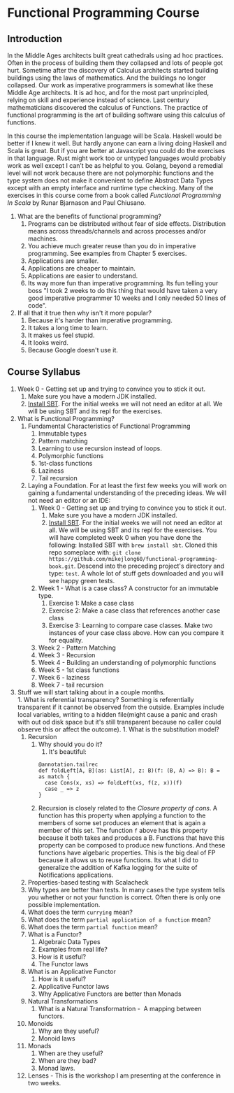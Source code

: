# Functional Programming Course

## Introduction
In the Middle Ages architects built great cathedrals using ad hoc practices. Often in the process of building them they collapsed and lots of people got hurt.  Sometime after the discovery of Calculus architects started building buildings using the laws of mathematics. And the buildings no longer collapsed.  Our work as imperative programmers is somewhat like these Middle Age architects.  It is ad hoc, and for the most part unprincipled, relying on skill and experience instead of science. Last century mathematicians discovered the calculus of Functions. The practice of functional programming is the art of building software using this calculus of functions.

In this course the implementation language will be Scala.  Haskell would be better if I knew it well. But hardly anyone can earn a living doing Haskell and Scala is great.  But if you are better at Javascript you could do the exercises in that language. Rust might work too or untyped languages would probably work as well except I can’t be as helpful to you. Golang, beyond a remedial level will not work because there are not polymorphic functions and the type system does not make it convenient to define Abstract Data Types except with an empty interface and runtime type checking.  Many of the exercises in this course come from a book called _Functional Programming In Scala_ by Runar Bjarnason and Paul Chiusano. 

1. What are the benefits of functional programming?
    1. Programs can be distributed without fear of side effects.  Distribution means across threads/channels and across processes and/or machines.
	2. You achieve much greater reuse than you do in imperative programming. See examples from Chapter 5 exercises.
	3. Applications are smaller.
	4. Applications are cheaper to maintain.
	5. Applications are easier to understand.
	6. Its way more fun than imperative programming.  Its fun telling your boss "I took 2 weeks to do this thing that would have taken a very good imperative programmer 10 weeks and I only needed 50 lines of code".
1. If all that it true then why isn't it more popular?
    1. Because it's harder than imperative programming.
	2. It takes a long time to learn.
	3. It makes us feel stupid.
	4. It looks weird.
	5. Because Google doesn't use it.

## Course Syllabus
1. Week 0 - Getting set up and trying to convince you to stick it out.
    1. Make sure you have a modern JDK installed.
	1. [Install SBT](https://www.scala-sbt.org/). For the initial weeks we will not need an editor at all. We will be using SBT and its repl for the exercises.
1. What is Functional Programming?
    1. Fundamental Characteristics of Functional Programming
		1. Immutable types
		1. Pattern matching
		1. Learning to use recursion instead of loops.
		1. Polymorphic functions
		1. 1st-class functions
		1. Laziness
		1. Tail recursion
	1. Laying a Foundation.  For at least the first few weeks you will work on gaining a fundamental understanding of the preceding ideas.  We will not need an editor or an IDE:
		1. Week 0 - Getting set up and trying to convince you to stick it out.
			1. Make sure you have a modern JDK installed.
			1. [Install SBT](https://www.scala-sbt.org/). For the initial weeks we will not need an editor at all. We will be using SBT and its repl for the exercises.  You will have completed week 0 when you have done the following: Installed SBT with `brew install sbt`.  Cloned this repo someplace with: `git clone https://github.com/mikejlong60/functional-programming-book.git`.   Descend into the preceding project's directory and type: `test`.  A whole lot of stuff gets downloaded and you will see happy green tests.
		1. Week 1 - What is a case class? A constructor for an immutable type.  
			1. Exercise 1: Make a case class
			1. Exercise 2: Make a case class that references another case class
			1. Exercise 3: Learning to compare case classes.  Make two instances of your case class above.  How can you compare it for equality.  
		1. Week 2 - Pattern Matching
		1. Week 3 - Recursion
		1. Week 4 - Building an understanding of polymorphic functions
		1. Week 5 - 1st class functions
		1. Week 6 - laziness
		1. Week 7 - tail recursion
1. Stuff we will start talking about in a couple months.  
		1. What is referential transparency?  Something is referentially transparent if it cannot be observed from the outside. Examples include local variables, writing to a hidden file(might cause a panic and crash with out od disk space but it's still transparent because no caller could observe this or affect the outcome).
		1. What is the substitution model?	
    1. Recursion
	    1. Why should you do it?
		    1. It's beautiful:
			```
			@annotation.tailrec
            def foldLeft[A, B](as: List[A], z: B)(f: (B, A) => B): B = as match {
              case Cons(x, xs) => foldLeft(xs, f(z, x))(f)
              case _ => z
            }

			```
		1. Recursion is closely related to the _Closure property of cons_.  A function has this property when applying a function to the members of some set produces an element that is again a member of this set.  The function ```f``` above has this property because it both takes and produces a B.  Functions that have this property can be composed to produce new functions.  And these functions have algebaric properties.  This is the big deal of FP because it allows us to reuse functions.  Its what I did to generalize the addition of Kafka logging for the suite of Notifications applications.
    1. Properties-based testing with Scalacheck
    1. Why types are better than tests. In many cases the type system tells you whether or not your function is correct. Often there is only one possible implementation.
	1. What does the term `currying` mean?
	1. What does the term `partial application of a function` mean?
	1. What does the term `partial function` mean?
	1. What is a Functor?
		1. Algebraic Data Types
		2. Examples from real life?
		3. How is it useful?
		4. The Functor laws
	1. What is an Applicative Functor
		1. How is it useful?
		2. Applicative Functor laws
		3. Why Applicative Functors are better than Monads
	1. Natural Transformations
		1. What is a Natural Transformatrion -  A mapping between functors.
	1. Monoids
		1. Why are they useful?
		2. Monoid laws
	1. Monads
		1. When are they useful?
		2. When are they bad?
		3. Monad laws.
	1. Lenses - This is the workshop I am presenting at the conference in two weeks.


